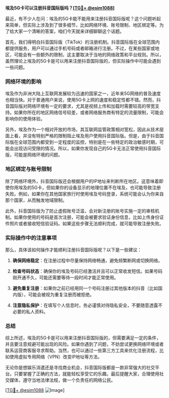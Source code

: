 **埃及5G卡可以注册抖音国际版吗？[[TG💪+ @esim1088](https://t.me/s/esim1088)]**

最近，有不少人在问：埃及的5G卡能不能用来注册抖音国际版呢？这个问题听起来简单，但实际上涉及到了很多细节，比如网络环境、账号限制、地区绑定等。为了给大家一个清晰的答案，咱们今天就来详细聊聊这个话题。

首先，我们得明白抖音国际版（TikTok）的注册机制。抖音国际版在全球范围内都提供服务，用户可以通过手机号码或者邮箱进行注册。不过，在某些国家或地区，可能会有一些额外的限制，这主要取决于当地的网络政策和平台规则。所以，虽然理论上埃及的5G卡是可以用来注册抖音国际版的，但实际操作中可能会遇到一些问题。

### 网络环境的影响

埃及作为非洲大陆上互联网发展较为迅速的国家之一，近年来5G网络的普及速度也相当快。对于普通用户来说，使用5G卡上网的速度和稳定性都不错。然而，抖音国际版对网络环境有一定的要求，尤其是视频上传和加载时需要较高的带宽支持。如果你所在的地区网络信号较差，或者网络服务商有特定的流量限制，可能会影响你的使用体验。

另外，埃及作为一个相对开放的市场，其互联网监管政策相对宽松，因此从技术层面上看，并没有特别严格的限制阻止埃及用户使用抖音国际版。但是，由于抖音国际版在全球范围内都受到一定程度的监控，特别是在一些特定的政治敏感时期，可能会出现访问受限的情况。所以，如果你发现自己的5G卡无法正常使用抖音国际版，可能是网络环境的问题。

### 地区绑定与账号限制

除了网络环境外，抖音国际版还会根据用户的IP地址来判断所在地区。这意味着即使你用埃及的5G卡，但如果你的设备显示的地理位置不在埃及，也可能导致注册失败。例如，如果你在其他国家旅行时使用埃及号码登录，系统可能会认为你来自那个国家，从而触发地域限制。

此外，抖音国际版为了防止虚假账号泛滥，会对新注册的账号实施一定的审核机制。如果你使用的号码是首次注册，可能会被要求验证身份信息，比如上传身份证件照片或者接收短信验证码。如果这些步骤无法顺利完成，就可能导致注册失败。

### 实际操作中的注意事项

那么，具体该如何操作才能顺利注册抖音国际版呢？以下是一些建议：

1. **确保网络稳定**：在注册过程中尽量保持网络畅通，避免频繁断网或切换网络。
   
2. **检查号码状态**：确保你的埃及号码已经激活并且可以正常收发短信。如果号码刚开通不久，可能还需要等待一段时间才能正常使用。

3. **避免重复注册**：如果你之前已经用同一个号码注册过其他版本的抖音（比如国内版），可能会被视为重复注册而被拒绝。

4. **注意隐私保护**：在填写个人信息时，务必谨慎对待隐私安全，不要随意透露不必要的私人资料。

### 总结

综上所述，埃及的5G卡是可以用来注册抖音国际版的，但需要满足一定的条件，并且要注意规避可能出现的风险。如果你遇到了问题，不妨尝试更换网络环境或者联系运营商客服寻求帮助。当然，也可以通过一些第三方工具来优化注册流程，比如使用虚拟专用网络（VPN）改变IP地址等方法。

无论你是想娱乐消遣还是寻找商业机会，抖音国际版都是一款非常强大的社交平台。只要掌握了正确的方法，就能轻松享受它的乐趣。最后提醒大家，合理使用社交媒体，遵守当地法律法规，做一个负责任的网络公民。

[[TG💪+ @esim1088](https://t.me/s/esim1088) ![Image](https://i.postimg.cc/4NQfJmqS/Snipaste-2025-05-13-00-14-12.png)]